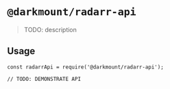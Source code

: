 # `@darkmount/radarr-api`

> TODO: description

## Usage

```
const radarrApi = require('@darkmount/radarr-api');

// TODO: DEMONSTRATE API
```
